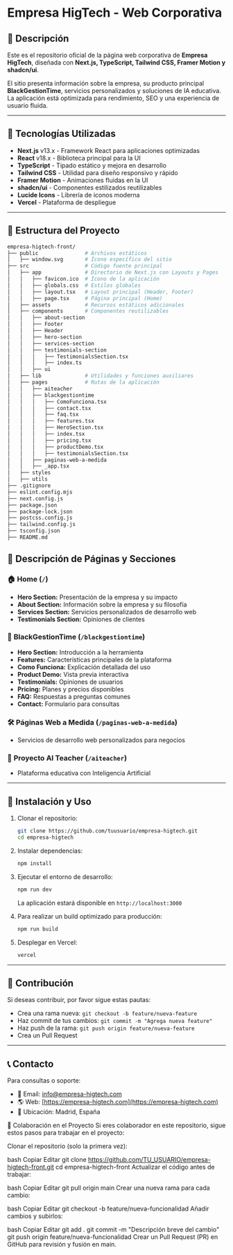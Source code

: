 # Empresa HigTech - Web Corporativa

## 📌 Descripción

Este es el repositorio oficial de la página web corporativa de **Empresa HigTech**, diseñada con **Next.js, TypeScript, Tailwind CSS, Framer Motion y shadcn/ui**.

El sitio presenta información sobre la empresa, su producto principal **BlackGestionTime**, servicios personalizados y soluciones de IA educativa. La aplicación está optimizada para rendimiento, SEO y una experiencia de usuario fluida.

---

## 🚀 Tecnologías Utilizadas

- **Next.js** v13.x - Framework React para aplicaciones optimizadas
- **React** v18.x - Biblioteca principal para la UI
- **TypeScript** - Tipado estático y mejora en desarrollo
- **Tailwind CSS** - Utilidad para diseño responsivo y rápido
- **Framer Motion** - Animaciones fluidas en la UI
- **shadcn/ui** - Componentes estilizados reutilizables
- **Lucide Icons** - Librería de iconos moderna
- **Vercel** - Plataforma de despliegue

---

## 📂 Estructura del Proyecto

```bash
empresa-higtech-front/
├── public               # Archivos estáticos
│   ├── window.svg       # Ícono específico del sitio
├── src                  # Código fuente principal
│   ├── app              # Directorio de Next.js con Layouts y Pages
│   │   ├── favicon.ico  # Ícono de la aplicación
│   │   ├── globals.css  # Estilos globales
│   │   ├── layout.tsx   # Layout principal (Header, Footer)
│   │   ├── page.tsx     # Página principal (Home)
│   ├── assets           # Recursos estáticos adicionales
│   ├── components       # Componentes reutilizables
│   │   ├── about-section
│   │   ├── Footer
│   │   ├── Header
│   │   ├── hero-section
│   │   ├── services-section
│   │   ├── testimonials-section
│   │   │   ├── TestimonialsSection.tsx
│   │   │   ├── index.ts
│   │   ├── ui
│   ├── lib              # Utilidades y funciones auxiliares
│   ├── pages            # Rutas de la aplicación
│   │   ├── aiteacher
│   │   ├── blackgestiontime
│   │   │   ├── ComoFunciona.tsx
│   │   │   ├── contact.tsx
│   │   │   ├── faq.tsx
│   │   │   ├── features.tsx
│   │   │   ├── HeroSection.tsx
│   │   │   ├── index.tsx
│   │   │   ├── pricing.tsx
│   │   │   ├── productDemo.tsx
│   │   │   ├── testimonialsSection.tsx
│   │   ├── paginas-web-a-medida
│   │   ├── _app.tsx
│   ├── styles
│   ├── utils
├── .gitignore
├── eslint.config.mjs
├── next.config.js
├── package.json
├── package-lock.json
├── postcss.config.js
├── tailwind.config.js
├── tsconfig.json
├── README.md

```

## 📄 Descripción de Páginas y Secciones

### 🏠 **Home** (`/`)

- **Hero Section:** Presentación de la empresa y su impacto
- **About Section:** Información sobre la empresa y su filosofía
- **Services Section:** Servicios personalizados de desarrollo web
- **Testimonials Section:** Opiniones de clientes

### 🏢 **BlackGestionTime** (`/blackgestiontime`)

- **Hero Section:** Introducción a la herramienta
- **Features:** Características principales de la plataforma
- **Como Funciona:** Explicación detallada del uso
- **Product Demo:** Vista previa interactiva
- **Testimonials:** Opiniones de usuarios
- **Pricing:** Planes y precios disponibles
- **FAQ:** Respuestas a preguntas comunes
- **Contact:** Formulario para consultas

### 🛠️ **Páginas Web a Medida** (`/paginas-web-a-medida`)

- Servicios de desarrollo web personalizados para negocios

### 🤖 **Proyecto AI Teacher** (`/aiteacher`)

- Plataforma educativa con Inteligencia Artificial

---

## 🔧 Instalación y Uso

1. Clonar el repositorio:

   ```bash
   git clone https://github.com/tuusuario/empresa-higtech.git
   cd empresa-higtech
   ```

2. Instalar dependencias:

   ```bash
   npm install
   ```

3. Ejecutar el entorno de desarrollo:

   ```bash
   npm run dev
   ```

   La aplicación estará disponible en `http://localhost:3000`

4. Para realizar un build optimizado para producción:

   ```bash
   npm run build
   ```

5. Desplegar en Vercel:
   ```bash
   vercel
   ```

---

## 📢 Contribución

Si deseas contribuir, por favor sigue estas pautas:

- Crea una rama nueva: `git checkout -b feature/nueva-feature`
- Haz commit de tus cambios: `git commit -m "Agrega nueva feature"`
- Haz push de la rama: `git push origin feature/nueva-feature`
- Crea un Pull Request

---

## 📞 Contacto

Para consultas o soporte:

- 📧 Email: [info@empresa-higtech.com](mailto:info@empresa-higtech.com)
- 🌎 Web: [https://empresa-higtech.com](https://empresa-higtech.com)
- 📍 Ubicación: Madrid, España

🔗 Colaboración en el Proyecto
Si eres colaborador en este repositorio, sigue estos pasos para trabajar en el proyecto:

Clonar el repositorio (solo la primera vez):

bash
Copiar
Editar
git clone https://github.com/TU_USUARIO/empresa-higtech-front.git
cd empresa-higtech-front
Actualizar el código antes de trabajar:

bash
Copiar
Editar
git pull origin main
Crear una nueva rama para cada cambio:

bash
Copiar
Editar
git checkout -b feature/nueva-funcionalidad
Añadir cambios y subirlos:

bash
Copiar
Editar
git add .
git commit -m "Descripción breve del cambio"
git push origin feature/nueva-funcionalidad
Crear un Pull Request (PR) en GitHub para revisión y fusión en main.
